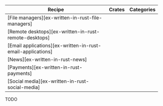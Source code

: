 | Recipe | Crates | Categories |
|--------|--------|------------|
| [File managers][ex-written-in-rust-file-managers] |  |  |
| [Remote desktops][ex-written-in-rust-remote-desktops] |  |  |
| [Email applications][ex-written-in-rust-email-applications] |  |  |
| [News][ex-written-in-rust-news] |  |  |
| [Payments][ex-written-in-rust-payments] |  |  |
| [Social media][ex-written-in-rust-social-media] |  |  |

<div class="hidden">
TODO
</div>
